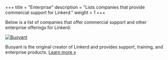 +++
title = "Enterprise"
description = "Lists companies that provide commercial support for Linkerd."
weight = 1
+++

Below is a list of companies that offer commercial support and other enterprise offerings for Linkerd:

[![Buoyant](/images/buoyant-logo-master-black-retina.png)][bent]

Buoyant is the original creator of Linkerd and provides support, training, and enterprise products. [Learn more &raquo;][bent]

[bent]: https://buoyant.io/enterprise
